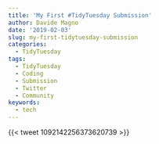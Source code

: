 ```yaml
---
title: 'My First #TidyTuesday Submission'
author: Davide Magno
date: '2019-02-03'
slug: my-first-tidytuesday-submission
categories:
  - TidyTuesday
tags:
  - TidyTuesday
  - Coding
  - Submission
  - Twitter
  - Community
keywords:
  - tech
---
```


{{< tweet 1092142256373620739 >}}
